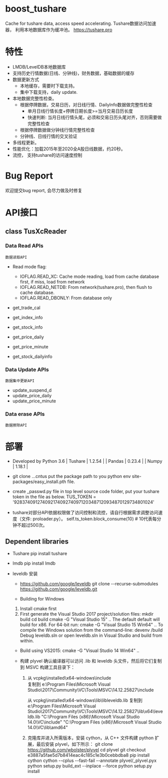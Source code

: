 # boost_tushare 
Cache for tushare data, access speed accelerating.
Tushare数据访问加速器， 利用本地数据库作为缓冲池。
https://tushare.pro 

# 特性
- LMDB/LevelDB本地数据库
- 支持历史行情数据(日线、分钟线)，财务数据，基础数据的缓存
- 数据更新方式
    - 本地缓存，需要时下载支持。
    - 集中下载支持，daily update.
- 本地数据完整性检查。
    + 根据停牌数据，交易日历，对日线行情、DailyInfo数据做完整性检查
        - 单月日线行情长度+停牌日期长度>=当月交易日历长度
        - 快速判断: 当月日线行情头尾，必须和交易日历头尾对齐，否则需要做完整性检查
    + 根据停牌数据做分钟线行情完整性检查
    + 分钟线、日线行情的交叉验证
- 多线程更新。
- 性能优化：加载2015年至2020全A股日线数据，约20秒。
- 流控， 支持tushare的访问速度控制

# Bug Report
欢迎提交bug report, 会尽力做及时修复

# API接口
## class TusXcReader
### Data Read APIs
    数据读取API
- Read mode flag: 
    + IOFLAG.READ_XC: Cache mode reading, load from cache database first, if miss, load from network
    + IOFLAG.READ_NETDB: From network(tushare.pro), then flush to cache database.
    + IOFLAG.READ_DBONLY: From database only

- get_trade_cal
- get_index_info
- get_stock_info
- get_price_daily
- get_price_minute
- get_stock_dailyinfo

### Data Update APIs
    数据集中更新API
- update_suspend_d
- update_price_daily
- update_price_minute

### Data erase APIs
    数据擦除API


# 部署
- Developed by Python 3.6
| Tushare | 1.2.54 |
| Pandas  | 0.23.4 |
| Numpy  | 1.18.1 |

- git clone ...cntus
    put the package path to you python env site-packages/easy_install.pth file.
- create _passwd.py file in top level source code folder, put your tushare token in the file as below.
    TUS_TOKEN = '928374091274092174092740971203487120934870129734801024'
- tushare对部分API依据权限做了访问控制和流控，请自行根据需求调整访问速度（文件: proloader.py）。
    self.ts_token.block_consume(10) # 10代表每分钟不超过500次。

## Dependent libraries
- Tushare
    pip install tushare

- lmdb
    pip install lmdb

- leveldb 安装
    - https://github.com/google/leveldb
    git clone --recurse-submodules https://github.com/google/leveldb.git
    
    - Building for Windows
    1. Install cmake first
    2. First generate the Visual Studio 2017 project/solution files:
        mkdir build
        cd build
        cmake -G "Visual Studio 15" ..
        The default default will build for x86. For 64-bit run:
            cmake -G "Visual Studio 15 Win64" ..
        To compile the Windows solution from the command-line:
            devenv /build Debug leveldb.sln
        or open leveldb.sln in Visual Studio and build from within.
    
    - Build using VS2015:
      cmake -G "Visual Studio 14 Win64" ..
    
    - 构建 plyvel
        确认编译器可以访问 .lib 和 leveldb 头文件，然后将它们复制到 MSVC 构建工具目录下：
        1.  从 vcpkg\installed\x64-windows\include\
            复制到 
            e:\Program Files\Microsoft Visual Studio\2017\Community\VC\Tools\MSVC\14.12.25827\include
            
            从 vcpkg\installed\x64-windows\lib\libleveldb.lib 
            复制到 e:\Program Files\Microsoft Visual Studio\2017\Community\VC\Tools\MSVC\14.12.25827\lib\x64\leveldb.lib
            "C:\Program Files (x86)\Microsoft Visual Studio 14.0\VC\include"
            "C:\Program Files (x86)\Microsoft Visual Studio 14.0\VC\lib\amd64"
        
        2. 克隆库并进入所需版本，安装 cython，从 C++ 文件构建 python 扩展，最后安装 plyvel，如下所示：
            git clone https://github.com/wbolster/plyvel
            cd plyvel
            git checkout e3887a5fae5d7b8414eac4c185c1e3b0cebbdba8
            pip install cython
            cython --cplus --fast-fail --annotate plyvel/_plyvel.pyx
            python setup.py build_ext --inplace --force
            python setup.py install
        
